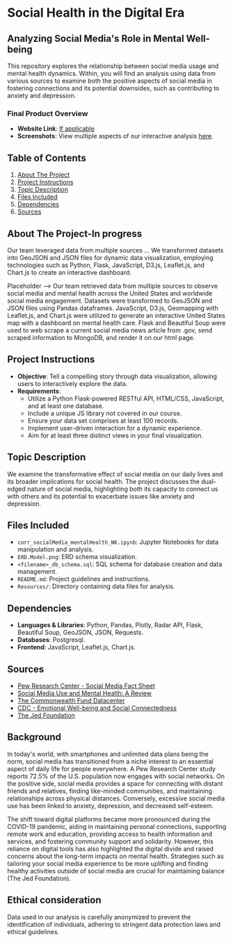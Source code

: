 
# Social Health in the Digital Era
## Analyzing Social Media's Role in Mental Well-being

This repository explores the relationship between social media usage and mental health dynamics. Within, you will find an analysis using data from various sources to examine both the positive aspects of social media in fostering connections and its potential downsides, such as contributing to anxiety and depression.

### Final Product Overview
- **Website Link**: [If applicable](#)
- **Screenshots**: View multiple aspects of our interactive analysis [here](#).

## Table of Contents
1. [About The Project](#about-the-project)
2. [Project Instructions](#project-instructions)
3. [Topic Description](#topic-description)
4. [Files Included](#files-included)
5. [Dependencies](#dependencies)
6. [Sources](#sources)
 
## About The Project-In progress
Our team leveraged data from multiple sources ... We transformed datasets into GeoJSON and JSON files for dynamic data visualization, employing technologies such as Python, Flask, JavaScript, D3.js, Leaflet.js, and Chart.js to create an interactive dashboard.

Placeholder --> Our team retrieved data from multiple sources to observe social media and mental health across the United States and worldwide social media engagement. Datasets were transformed to GeoJSON and JSON files using Pandas dataframes. JavaScript, D3.js, Geomapping with Leaflet.js, and Chart.js were utilized to generate an interactive United States map with a dashboard on mental health care. Flask and Beautiful Soup were used to web scrape a current social media news article from  .gov, send scraped information to MongoDB, and render it on our html page.

## Project Instructions
- **Objective**: Tell a compelling story through data visualization, allowing users to interactively explore the data.
- **Requirements**: 
  - Utilize a Python Flask-powered RESTful API, HTML/CSS, JavaScript, and at least one database.
  - Include a unique JS library not covered in our course.
  - Ensure your data set comprises at least 100 records.
  - Implement user-driven interaction for a dynamic experience.
  - Aim for at least three distinct views in your final visualization.

## Topic Description
We examine the transformative effect of social media on our daily lives and its broader implications for social health. The project discusses the dual-edged nature of social media, highlighting both its capacity to connect us with others and its potential to exacerbate issues like anxiety and depression.

## Files Included
- `corr_socialMedia_mentalHealth_NK.ipynb`: Jupyter Notebooks for data manipulation and analysis.
- `ERD.Model.png`: ERD schema visualization.
- `<filename>_db_schema.sql`: SQL schema for database creation and data management.
- `README.md`: Project guidelines and instructions.
- `Resources/`: Directory containing data files for analysis.

## Dependencies
- **Languages & Libraries**: Python, Pandas, Plotly, Radar API, Flask, Beautiful Soup, GeoJSON, JSON, Requests.
- **Databases**: Postgresql.
- **Frontend**: JavaScript, Leaflet.js, Chart.js.

## Sources
- [Pew Research Center - Social Media Fact Sheet](https://www.pewresearch.org/internet/fact-sheet/social-media/)
- [Social Media Use and Mental Health: A Review](https://www.ncbi.nlm.nih.gov/pmc/articles/PMC9768555/)
- [The Commonwealth Fund Datacenter](https://www.commonwealthfund.org/datacenter/)
- [CDC - Emotional Well-being and Social Connectedness](https://www.cdc.gov/emotional-wellbeing/social-connectedness/loneliness.htm)
- [The Jed Foundation](https://jedfoundation.org/) 

## Background
In today's world, with smartphones and unlimited data plans being the norm, social media has transitioned from a niche interest to an essential aspect of daily life for people everywhere. A Pew Research Center study reports 72.5% of the U.S. population now engages with social networks. On the positive side, social media provides a space for connecting with distant friends and relatives, finding like-minded communities, and maintaining relationships across physical distances. Conversely, excessive social media use has been linked to anxiety, depression, and decreased self-esteem.

The shift toward digital platforms became more pronounced during the COVID-19 pandemic, aiding in maintaining personal connections, supporting remote work and education, providing access to health information and services, and fostering community support and solidarity. However, this reliance on digital tools has also highlighted the digital divide and raised concerns about the long-term impacts on mental health. Strategies such as tailoring your social media experience to be more uplifting and finding healthy activities outside of social media are crucial for maintaining balance​ (The Jed Foundation)​.

## Ethical consideration
Data used in our analysis is carefully anonymized to prevent the identification of individuals, adhering to stringent data protection laws and ethical guidelines.
